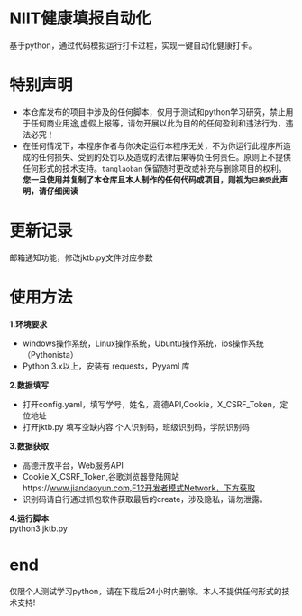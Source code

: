 # **NIIT健康填报自动化**  
基于python，通过代码模拟运行打卡过程，实现一键自动化健康打卡。

# **特别声明**  
- 本仓库发布的项目中涉及的任何脚本，仅用于测试和python学习研究，禁止用于任何商业用途,虚假上报等，请勿开展以此为目的的任何盈利和违法行为，违法必究！  
- 在任何情况下，本程序作者与你决定运行本程序无关，不为你运行此程序所造成的任何损失、受到的处罚以及造成的法律后果等负任何责任。原则上不提供任何形式的技术支持。<code>tanglaoban</code> 保留随时更改或补充与删除项目的权利。  
**您一旦使用并复制了本仓库且本人制作的任何代码或项目，则视为<code>已接受</code>此声明，请仔细阅读**  

# **更新记录**  
邮箱通知功能，修改jktb.py文件对应参数  
# **使用方法**  
**1.环境要求**  
- windows操作系统，Linux操作系统，Ubuntu操作系统，ios操作系统（Pythonista）
- Python 3.x以上，安装有 requests，Pyyaml 库  
 
**2.数据填写**  
- 打开config.yaml，填写学号，姓名，高德API,Cookie，X_CSRF_Token，定位地址  
- 打开jktb.py 填写空缺内容   个人识别码，班级识别码，学院识别码 

**3.数据获取**  
- 高德开放平台，Web服务API  
- Cookie,X_CSRF_Token,谷歌浏览器登陆网站https://www.jiandaoyun.com,F12开发者模式Network，下方获取
- 识别码请自行通过抓包软件获取最后的create，涉及隐私，请勿泄露。  

**4.运行脚本**  
python3 jktb.py  
 

# **end**  
仅限个人测试学习python，请在下载后24小时内删除。本人不提供任何形式的技术支持!
